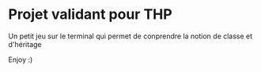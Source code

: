 # Projet validant pour THP

Un petit jeu sur le terminal qui permet de conprendre la notion de classe et d'héritage

Enjoy :)

